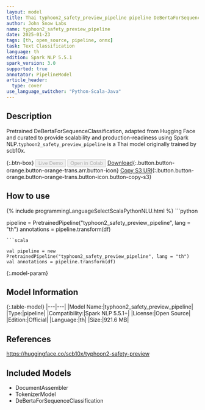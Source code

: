 ```yaml
---
layout: model
title: Thai typhoon2_safety_preview_pipeline pipeline DeBertaForSequenceClassification from scb10x
author: John Snow Labs
name: typhoon2_safety_preview_pipeline
date: 2025-01-23
tags: [th, open_source, pipeline, onnx]
task: Text Classification
language: th
edition: Spark NLP 5.5.1
spark_version: 3.0
supported: true
annotator: PipelineModel
article_header:
  type: cover
use_language_switcher: "Python-Scala-Java"
---
```


## Description

Pretrained DeBertaForSequenceClassification, adapted from Hugging Face and curated to provide scalability and production-readiness using Spark NLP.`typhoon2_safety_preview_pipeline` is a Thai model originally trained by scb10x.

{:.btn-box}
<button class="button button-orange" disabled>Live Demo</button>
<button class="button button-orange" disabled>Open in Colab</button>
[Download](https://s3.amazonaws.com/auxdata.johnsnowlabs.com/public/models/typhoon2_safety_preview_pipeline_th_5.5.1_3.0_1737647846733.zip){:.button.button-orange.button-orange-trans.arr.button-icon}
[Copy S3 URI](s3://auxdata.johnsnowlabs.com/public/models/typhoon2_safety_preview_pipeline_th_5.5.1_3.0_1737647846733.zip){:.button.button-orange.button-orange-trans.button-icon.button-copy-s3}

## How to use



<div class="tabs-box" markdown="1">
{% include programmingLanguageSelectScalaPythonNLU.html %}
```python

pipeline = PretrainedPipeline("typhoon2_safety_preview_pipeline", lang = "th")
annotations =  pipeline.transform(df)   

```
```scala

val pipeline = new PretrainedPipeline("typhoon2_safety_preview_pipeline", lang = "th")
val annotations = pipeline.transform(df)

```
</div>

{:.model-param}
## Model Information

{:.table-model}
|---|---|
|Model Name:|typhoon2_safety_preview_pipeline|
|Type:|pipeline|
|Compatibility:|Spark NLP 5.5.1+|
|License:|Open Source|
|Edition:|Official|
|Language:|th|
|Size:|921.6 MB|

## References

https://huggingface.co/scb10x/typhoon2-safety-preview

## Included Models

- DocumentAssembler
- TokenizerModel
- DeBertaForSequenceClassification